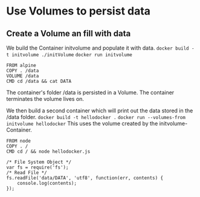 # Use Volumes to persist data

## Create a Volume an fill with data
We build the Container initvolume and populate it with data.
`docker build -t initvolume ./initVolume`
`docker run initvolume`
```
FROM alpine
COPY . /data
VOLUME /data
CMD cd /data && cat DATA
```
The container's folder /data is persisted in a Volume.
The container terminates the volume lives on.

We then build a second container which will print out the data stored in the /data folder.
`docker build -t hellodocker .`
`docker run --volumes-from initvolume hellodocker`
This uses the volume created by the initvolume-Container.
```
FROM node
COPY . /
CMD cd / && node hellodocker.js
```

```
/* File System Object */
var fs = require('fs');
/* Read File */
fs.readFile('data/DATA', 'utf8', function(err, contents) {
    console.log(contents);
});
```



